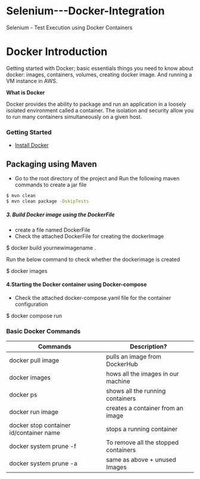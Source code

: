 # Selenium---Docker-Integration
Selenium - Test Execution using Docker Containers 
# Docker Introduction
Getting started with Docker; basic essentials things you need to know about docker: images, containers, volumes, creating docker image. And running a VM instance in AWS.


**What is Docker**

Docker provides the ability to package and run an application in a loosely isolated environment called a container. The isolation and security allow you to run many containers simultaneously on a given host.

### Getting Started 
 - [Install Docker](https://docs.docker.com/install/) 


## Packaging using Maven 
* Go to the root directory of the project and Run the following maven commands to create a jar file

```sh
$ mvn clean
$ mvn clean package -DskipTests
```


##### 3. Build Docker image using the DockerFile 
- create a file named DockerFile
- Check the attached DockerFile for creating the dockerImage

$ docker build yournewimagename . 

Run the below command to check whether the dockerimage is created

$ docker images 

#### 4.Starting the Docker container using Docker-compose 

- Check the attached docker-compose.yaml file for the container configuration

$ docker compose run

### Basic Docker Commands

| Commands |Description?|
| ------ | ------ |
| docker pull image |pulls an image from DockerHub|
| docker images | hows all the images in our machine  |
| docker ps | shows all the running containers |
| docker run image | creates a container from an image|
|docker stop ​container id/container name | stops a running container|
|docker system prune -f | To remove all the stopped containers|
|docker system prune -a | same as above + unused Images|


